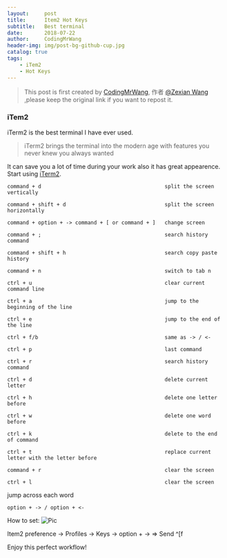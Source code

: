 ```yaml
---
layout:     post
title:      Item2 Hot Keys
subtitle:   Best terminal
date:       2018-07-22
author:     CodingMrWang
header-img: img/post-bg-github-cup.jpg
catalog: true
tags:
    - iTem2
    - Hot Keys
---
```



> This post is first created by [CodingMrWang](http://codingmrwang.github.io), 作者 [@Zexian Wang](http://github.com/codingmrwang) ,please keep the original link if you want to repost it.

### iTem2
iTerm2 is the best terminal I have ever used.
>iTerm2 brings the terminal into the modern age with features you never knew you always wanted

It can save you a lot of time during your work also it has great appearence. Start using [iTerm2](https://www.iterm2.com/). 


```
command + d                                        split the screen vertically

command + shift + d                                split the screen horizontally

command + option + -> command + [ or command + ]   change screen

command + ;                                        search history command

command + shift + h                                search copy paste history

command + n                                        switch to tab n
```

```
ctrl + u                                           clear current command line

ctrl + a                                           jump to the beginning of the line

ctrl + e                                           jump to the end of the line

ctrl + f/b                                         same as -> / <-

ctrl + p                                           last command

ctrl + r                                           search history command

ctrl + d                                           delete current letter

ctrl + h                                           delete one letter before

ctrl + w                                           delete one word before

ctrl + k                                           delete to the end of command

ctrl + t                                           replace current letter with the letter before

command + r                                        clear the screen

ctrl + l                                           clear the screen

```

jump across each word

```
option + -> / option + <-
```
How to set:
![Pic](https://ws4.sinaimg.cn/large/006tKfTcly1ftndhgxi79j318b0potg0.jpg)

Item2 preference -> Profiles -> Keys -> option + -> => Send ^[f

Enjoy this perfect workflow!